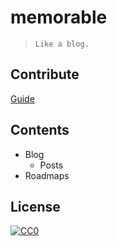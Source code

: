 # memorable
> `Like a blog.`

## Contribute
[Guide](/CONTRIBUTE.md)

## Contents

- Blog
  - Posts
- Roadmaps

## License
[![CC0](http://mirrors.creativecommons.org/presskit/buttons/88x31/svg/cc-zero.svg)](https://creativecommons.org/publicdomain/zero/1.0/)
